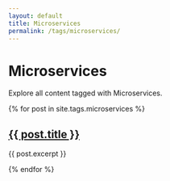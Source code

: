 ```yaml
---
layout: default
title: Microservices
permalink: /tags/microservices/
---
```


# Microservices

Explore all content tagged with Microservices.

{% for post in site.tags.microservices %}
  <div class="post-summary">
    <h2><a href="{{ post.url }}">{{ post.title }}</a></h2>
    <p>{{ post.excerpt }}</p>
  </div>
{% endfor %}